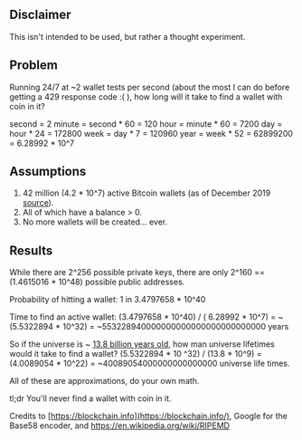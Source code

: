 Disclaimer
---------------------------
This isn't intended to be used, but rather a thought experiment.

Problem
---------------------------
Running 24/7 at ~2 wallet tests per second (about the most I can do before getting a 429 response code :( ), how long will it take to find a wallet with coin in it?

second = 2
minute = second * 60 = 120
hour = minute * 60 = 7200
day = hour * 24 = 172800
week = day * 7 = 120960
year = week * 52 = 62899200 = 6.28992 * 10^7

Assumptions
---------------------------
1. 42 million (4.2 * 10^7) active Bitcoin wallets (as of December 2019 [source](https://www.bitcoinmarketjournal.com/how-many-people-use-bitcoin/)).
1. All of which have a balance > 0.
1. No more wallets will be created... ever. 

Results
---------------------------
While there are 2^256 possible private keys, there are only 2^160 == (1.4615016 * 10^48) possible public addresses.

Probability of hitting a wallet:  1 in 3.4797658 * 10^40

Time to find an active wallet: (3.4797658 * 10^40) / ( 6.28992 * 10^7) = ~(5.5322894 * 10^32) = ~553228940000000000000000000000000 years

So if the universe is ~ [13.8 billion years old](https://en.wikipedia.org/wiki/Age_of_the_universe), how man universe lifetimes would it take to find a wallet?
(5.5322894 * 10 ^32) / (13.8 * 10^9) = (4.0089054 * 10^22) = ~40089054000000000000000 universe life times.

All of these are approximations, do your own math.

tl;dr
You'll never find a wallet with coin in it.

Credits to [https://blockchain.info](https://blockchain.info/), Google for the Base58 encoder, and https://en.wikipedia.org/wiki/RIPEMD